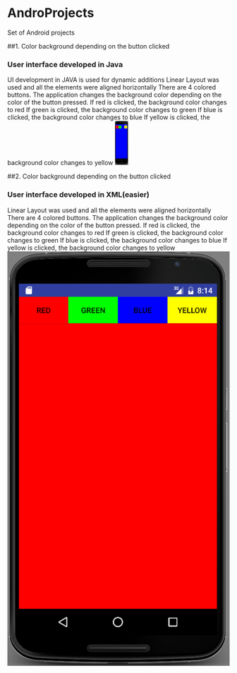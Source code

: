 # AndroProjects
Set of Android projects

##1. Color background depending on the button clicked
### User interface developed in Java

UI development in JAVA is used for dynamic additions
Linear Layout was used and all the elements were aligned horizontally
There are 4 colored buttons. 
The application changes the background color depending on the color of the button pressed.
If red is clicked, the background color changes to red
If green is clicked, the background color changes to green
If blue is clicked, the background color changes to blue
If yellow is clicked, the background color changes to yellow
<img src="Pictures/1.Button_Background_java/java_blue.png" alt="Program 1 screenshot" style="width:30px;height:100px">



##2. Color background depending on the button clicked
### User interface developed in XML(easier)

Linear Layout was used and all the elements were aligned horizontally
There are 4 colored buttons. 
The application changes the background color depending on the color of the button pressed.
If red is clicked, the background color changes to red
If green is clicked, the background color changes to green
If blue is clicked, the background color changes to blue
If yellow is clicked, the background color changes to yellow
![2.screenshot](Pictures/2.Button_Background_xml/red_xml.png)


